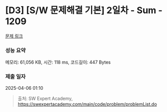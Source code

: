 # [D3] [S/W 문제해결 기본] 2일차 - Sum - 1209 

[문제 링크](https://swexpertacademy.com/main/code/problem/problemDetail.do?contestProbId=AV13_BWKACUCFAYh) 

### 성능 요약

메모리: 61,056 KB, 시간: 118 ms, 코드길이: 447 Bytes

### 제출 일자

2025-04-06 01:10



> 출처: SW Expert Academy, https://swexpertacademy.com/main/code/problem/problemList.do